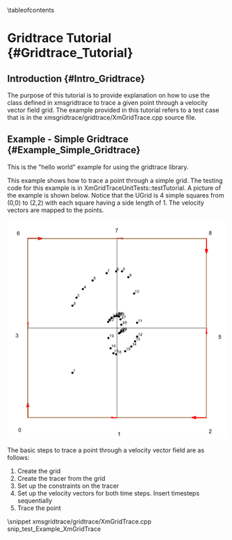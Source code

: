 \tableofcontents
# Gridtrace Tutorial {#Gridtrace_Tutorial}

## Introduction {#Intro_Gridtrace}
The purpose of this tutorial is to provide explanation on how to use the class defined in xmsgridtrace to trace a given point through a velocity vector field grid. The example provided in this tutorial refers to a test case that is in the xmsgridtrace/gridtrace/XmGridTrace.cpp source file.

## Example - Simple Gridtrace {#Example_Simple_Gridtrace}
This is the "hello world" example for using the gridtrace library.

This example shows how to trace a point through a simple grid. The testing code for this example is in XmGridTraceUnitTests::testTutorial. A picture of the example is shown below. Notice that the UGrid is 4 simple squares from (0,0) to (2,2) with each square having a side length of 1. The velocity vectors are mapped to the points.

![Simple XmUGrid with 4 Cells and 9 Velocity Vectors x](images/xmsgridtrace_tutorial.png)

The basic steps to trace a point through a velocity vector field are as follows:
1. Create the grid
2. Create the tracer from the grid
3. Set up the constraints on the tracer
4. Set up the velocity vectors for both time steps. Insert timesteps sequentially
5. Trace the point

\snippet xmsgridtrace/gridtrace/XmGridTrace.cpp snip_test_Example_XmGridTrace
